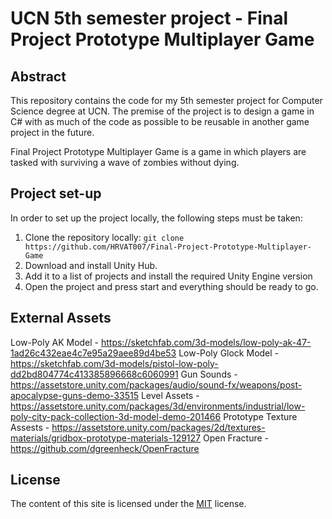# UCN 5th semester project - Final Project Prototype Multiplayer Game
## Abstract
This repository contains the code for my 5th semester project for Computer Science degree at UCN. The premise of the project is to design a game in C# with as much of the code as possible to be reusable in another game project in the future.

Final Project Prototype Multiplayer Game is a game in which players are tasked with surviving a wave of zombies without dying.

## Project set-up
In order to set up the project locally, the following steps must be taken:
1. Clone the repository locally: `git clone https://github.com/HRVAT007/Final-Project-Prototype-Multiplayer-Game`
2. Download and install Unity Hub.
3. Add it to a list of projects and install the required Unity Engine version
4. Open the project and press start and everything should be ready to go.

## External Assets
Low-Poly AK Model - https://sketchfab.com/3d-models/low-poly-ak-47-1ad26c432eae4c7e95a29aee89d4be53
Low-Poly Glock Model - https://sketchfab.com/3d-models/pistol-low-poly-dd2bd804774c413385896668c6060991
Gun Sounds - https://assetstore.unity.com/packages/audio/sound-fx/weapons/post-apocalypse-guns-demo-33515
Level Assets - https://assetstore.unity.com/packages/3d/environments/industrial/low-poly-city-pack-collection-3d-model-demo-201466
Prototype Texture Assests - https://assetstore.unity.com/packages/2d/textures-materials/gridbox-prototype-materials-129127
Open Fracture - https://github.com/dgreenheck/OpenFracture

## License
The content of this site is licensed under the [MIT](https://choosealicense.com/licenses/mit/) license.
